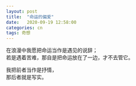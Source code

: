 ```yaml
---
layout: post
title:  "命运的偏爱"
date:   2020-09-19 12:58:00
categories: cn
tags: 奇想
---
```


在浪漫中我愿把命运当作是遇见的说辞；<br>
若是遇着苦难，那自是把命运放在了一边，才不去管它。

我把前者当作是抒情，<br>
那后者就是写实。
